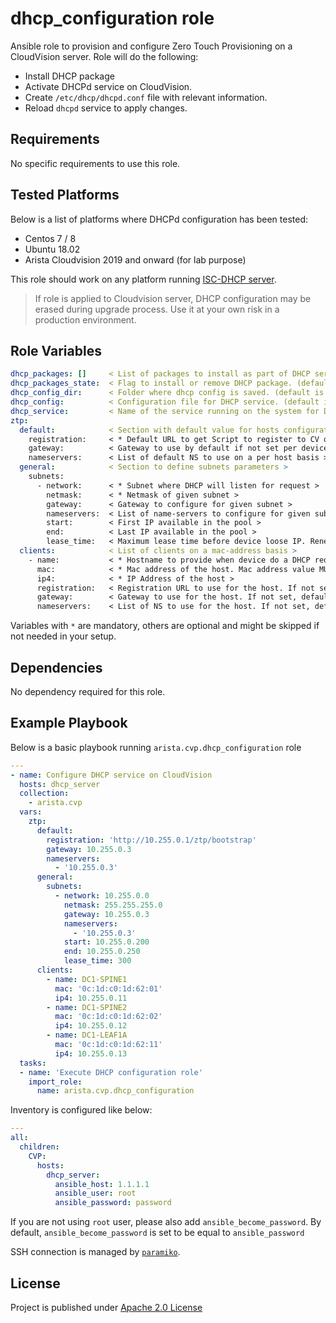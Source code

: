 # dhcp_configuration role

Ansible role to provision and configure Zero Touch Provisioning on a CloudVision server. Role will do the following:

- Install DHCP package
- Activate DHCPd service on CloudVision.
- Create `/etc/dhcp/dhcpd.conf` file with relevant information.
- Reload `dhcpd` service to apply changes.

## Requirements

No specific requirements to use this role.

## Tested Platforms

Below is a list of platforms where DHCPd configuration has been tested:

- Centos 7 / 8
- Ubuntu 18.02
- Arista Cloudvision 2019 and onward (for lab purpose)

This role should work on any platform running [ISC-DHCP server](https://www.isc.org/dhcp/).

> If role is applied to Cloudvision server, DHCP configuration may be erased during upgrade process. Use it at your own risk in a production environment.

## Role Variables

```yaml
dhcp_packages: []     < List of packages to install as part of DHCP service. (default is ['dhcp'])>
dhcp_packages_state:  < Flag to install or remove DHCP package. (default is present)>
dhcp_config_dir:      < Folder where dhcp config is saved. (default is /etc/dhcp/)>
dhcp_config:          < Configuration file for DHCP service. (default is {{ dhcp_config_dir }}/dhcpd.conf)>
dhcp_service:         < Name of the service running on the system for DHCP. (default is dhcpd)>
ztp:
  default:            < Section with default value for hosts configuration >
    registration:     < * Default URL to get Script to register to CV or initial configuration >
    gateway:          < Gateway to use by default if not set per device >
    nameservers:      < List of default NS to use on a per host basis >
  general:            < Section to define subnets parameters >
    subnets:
      - network:      < * Subnet where DHCP will listen for request >
        netmask:      < * Netmask of given subnet >
        gateway:      < Gateway to configure for given subnet >
        nameservers:  < List of name-servers to configure for given subnet >
        start:        < First IP available in the pool >
        end:          < Last IP available in the pool >
        lease_time:   < Maximum lease time before device loose IP. Renewal is max/2 >
  clients:            < List of clients on a mac-address basis >
    - name:           < * Hostname to provide when device do a DHCP request >
      mac:            < * Mac address of the host. Mac address value MUST be protected by either single or dual quotes >
      ip4:            < * IP Address of the host >
      registration:   < Registration URL to use for the host. If not set, default value will be applied >
      gateway:        < Gateway to use for the host. If not set, default value will be applied >
      nameservers:    < List of NS to use for the host. If not set, default value will be applied >
```

Variables with `*` are mandatory, others are optional and might be skipped if not needed in your setup.

## Dependencies

No dependency required for this role.

## Example Playbook

Below is a basic playbook running `arista.cvp.dhcp_configuration` role

```yaml
---
- name: Configure DHCP service on CloudVision
  hosts: dhcp_server
  collection:
    - arista.cvp
  vars:
    ztp:
      default:
        registration: 'http://10.255.0.1/ztp/bootstrap'
        gateway: 10.255.0.3
        nameservers:
          - '10.255.0.3'
      general:
        subnets:
          - network: 10.255.0.0
            netmask: 255.255.255.0
            gateway: 10.255.0.3
            nameservers:
              - '10.255.0.3'
            start: 10.255.0.200
            end: 10.255.0.250
            lease_time: 300
      clients:
        - name: DC1-SPINE1
          mac: '0c:1d:c0:1d:62:01'
          ip4: 10.255.0.11
        - name: DC1-SPINE2
          mac: '0c:1d:c0:1d:62:02'
          ip4: 10.255.0.12
        - name: DC1-LEAF1A
          mac: '0c:1d:c0:1d:62:11'
          ip4: 10.255.0.13
  tasks:
  - name: 'Execute DHCP configuration role'
    import_role:
      name: arista.cvp.dhcp_configuration
```

Inventory is configured like below:

```yaml
---
all:
  children:
    CVP:
      hosts:
        dhcp_server:
          ansible_host: 1.1.1.1
          ansible_user: root
          ansible_password: password
```

If you are not using `root` user, please also add `ansible_become_password`. By default, `ansible_become_password` is set to be equal to `ansible_password`

SSH connection is managed by [`paramiko`](http://www.paramiko.org/).

## License

Project is published under [Apache 2.0 License](../../../../../LICENSE)
